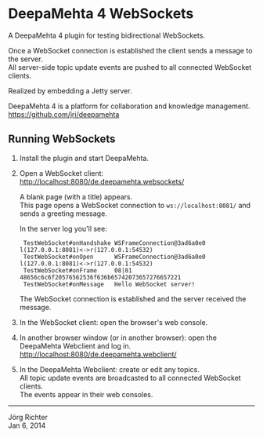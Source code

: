 
DeepaMehta 4 WebSockets
=======================

A DeepaMehta 4 plugin for testing bidirectional WebSockets.

Once a WebSocket connection is established the client sends a message to the server.  
All server-side topic update events are pushed to all connected WebSocket clients.

Realized by embedding a Jetty server.

DeepaMehta 4 is a platform for collaboration and knowledge management.  
<https://github.com/jri/deepamehta>


Running WebSockets
------------------

1. Install the plugin and start DeepaMehta.

2. Open a WebSocket client:  
   <http://localhost:8080/de.deepamehta.websockets/>

   A blank page (with a title) appears.  
   This page opens a WebSocket connection to `ws://localhost:8081/` and sends a greeting message.

   In the server log you'll see:

        TestWebSocket#onHandshake WSFrameConnection@3ad6a0e0 l(127.0.0.1:8081)<->r(127.0.0.1:54532)
        TestWebSocket#onOpen      WSFrameConnection@3ad6a0e0 l(127.0.0.1:8081)<->r(127.0.0.1:54532)
        TestWebSocket#onFrame     08|01 48656c6c6f20576562536f636b65742073657276657221
        TestWebSocket#onMessage   Hello WebSocket server!

   The WebSocket connection is established and the server received the message.

3. In the WebSocket client: open the browser's web console.

4. In another browser window (or in another browser): open the DeepaMehta Webclient and log in.
   <http://localhost:8080/de.deepamehta.webclient/>

5. In the DeepaMehta Webclient: create or edit any topics.  
   All topic update events are broadcasted to all connected WebSocket clients.  
   The events appear in their web consoles.


------------
Jörg Richter  
Jan 6, 2014
